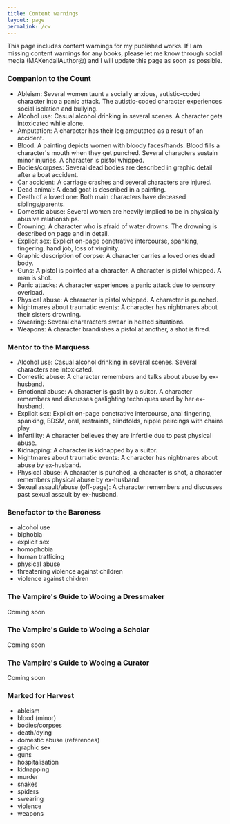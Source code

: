 ```yaml
---
title: Content warnings
layout: page
permalink: /cw
---
```


This page includes content warnings for my published works. If I am missing content warnings for any books,
please let me know through social media (MAKendallAuthor@) and I will update this page as soon as possible.

### Companion to the Count

* Ableism: Several women taunt a socially anxious, autistic-coded character into a panic attack. The autistic-coded character experiences social isolation and bullying.
* Alcohol use: Casual alcohol drinking in several scenes. A character gets intoxicated while alone.
* Amputation: A character has their leg amputated as a result of an accident.
* Blood: A painting depicts women with bloody faces/hands. Blood fills a character's mouth when they get punched. Several characters sustain minor injuries. A character is pistol whipped.
* Bodies/corpses: Several dead bodies are described in graphic detail after a boat accident. 
* Car accident: A carriage crashes and several characters are injured.
* Dead animal: A dead goat is described in a painting.
* Death of a loved one: Both main characters have deceased siblings/parents.
* Domestic abuse: Several women are heavily implied to be in physically abusive relationships.
* Drowning: A character who is afraid of water drowns. The drowning is described on page and in detail.
* Explicit sex: Explicit on-page penetrative intercourse, spanking, fingering, hand job, loss of virginity.
* Graphic description of corpse: A character carries a loved ones dead body.
* Guns: A pistol is pointed at a character. A character is pistol whipped. A man is shot.
* Panic attacks: A character experiences a panic attack due to sensory overload.
* Physical abuse: A character is pistol whipped. A character is punched.
* Nightmares about traumatic events: A character has nightmares about their sisters drowning.
* Swearing: Several chararacters swear in heated situations.
* Weapons: A character brandishes a pistol at another, a shot is fired.

### Mentor to the Marquess

* Alcohol use: Casual alcohol drinking in several scenes. Several characters are intoxicated.
* Domestic abuse: A character remembers and talks about abuse by ex-husband.
* Emotional abuse: A character is gaslit by a suitor. A character remembers and discusses gaslighting techniques used by her ex-husband.
* Explicit sex: Explicit on-page penetrative intercourse, anal fingering, spanking, BDSM, oral, restraints, blindfolds, nipple peircings with chains play.
* Infertility: A character believes they are infertile due to past physical abuse.
* Kidnapping: A character is kidnapped by a suitor.
* Nightmares about traumatic events: A character has nightmares about abuse by ex-husband.
* Physical abuse: A character is punched, a character is shot, a character remembers physical abuse by ex-husband.
* Sexual assault/abuse (off-page): A character remembers and discusses past sexual assault by ex-husband.

### Benefactor to the Baroness

* alcohol use
* biphobia
* explicit sex
* homophobia
* human trafficing
* physical abuse
* threatening violence against children
* violence against children


### The Vampire's Guide to Wooing a Dressmaker

Coming soon

### The Vampire's Guide to Wooing a Scholar

Coming soon

### The Vampire's Guide to Wooing a Curator

Coming soon

### Marked for Harvest

* ableism
* blood (minor)
* bodies/corpses
* death/dying
* domestic abuse (references)
* graphic sex
* guns
* hospitalisation
* kidnapping
* murder
* snakes
* spiders
* swearing
* violence
* weapons